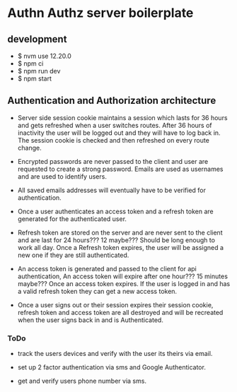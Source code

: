 # Authn Authz server boilerplate

## development

- $ nvm use 12.20.0
- $ npm ci
- $ npm run dev
- $ npm start

## Authentication and Authorization architecture

- Server side session cookie maintains a session which lasts for 36 hours and gets refreshed when a user switches routes. After 36 hours of inactivity the user will be logged out and they will have to log back in. The session cookie is checked and then refreshed on every route change.
  
- Encrypted passwords are never passed to the client and user are requested to create a strong password. Emails are used as usernames and are used to identify users.

- All saved emails addresses will eventually have to be verified for authentication.

- Once a user authenticates an access token and a refresh token are generated for the authenticated user.
  
- Refresh token are stored on the server and are never sent to the client and are last for 24 hours??? 12 maybe??? Should be long enough to work all day. Once a Refresh token expires, the user will be assigned a new one if they are still authenticated.

- An access token is generated and passed to the client for api authentication, An access token will expire after one hour??? 15 minutes maybe??? Once an access token expires. If the user is logged in and has a valid refresh token they can get a new access token.

- Once a user signs out or their session expires their session cookie, refresh token and access token are all destroyed and will be recreated when the user signs back in and is Authenticated.

### ToDo

- track the users devices and verify with the user its theirs via email.

- set up 2 factor authentication via sms and Google Authenticator.

- get and verify users phone number via sms.
  